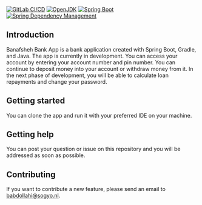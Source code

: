 [![GitLab CI/CD](https://img.shields.io/badge/GitLab-CI/CD-orange)](https://docs.gitlab.com/ee/ci/yaml/index.html#stages)
[![OpenJDK](https://img.shields.io/badge/OpenJDK-19-blue)](https://openjdk.java.net/projects/jdk/19/)
[![Spring Boot](https://img.shields.io/badge/Spring%20Boot-3.0.6-brightgreen?logo=spring&style=flat-square&labelColor=6DB33F)](https://spring.io/projects/spring-boot)
[![Spring Dependency Management](https://img.shields.io/badge/Spring%20Dependency%20Management-1.1.0-brightgreen?logo=spring&style=flat-square&labelColor=6DB33F)](https://spring.io/projects/spring-boot)

## Introduction
Banafsheh Bank App is a bank application created with Spring Boot, Gradle, and Java.
The app is currently in development. You can access your account by entering your account number and pin number.
You can continue to deposit money into your account or withdraw money from it. In the next phase of development, you will be able to calculate loan repayments and change your password.
## Getting started
You can clone the app and run it with your preferred IDE on your machine.
## Getting help
You can post your question or issue on this repository and you will be addressed as soon as possible.
## Contributing
If you want to contribute a new feature, please send an email to babdollahi@sogyo.nl. 